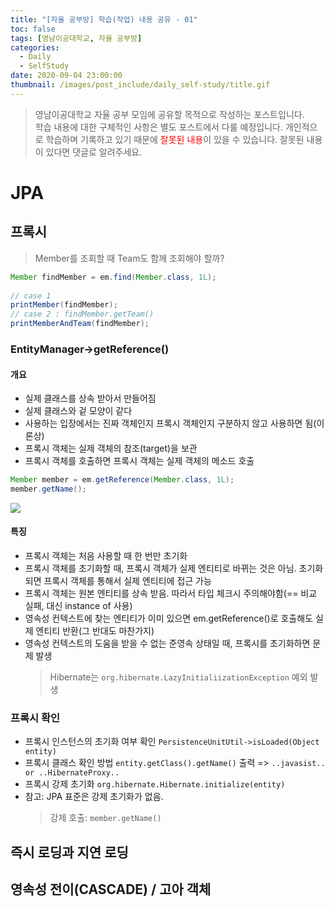 ```yaml
---
title: "[자율 공부방] 학습(작업) 내용 공유 - 01"
toc: false
tags: [영남이공대학교, 자율 공부방]
categories:
  - Daily
  - SelfStudy
date: 2020-09-04 23:00:00
thumbnail: /images/post_include/daily_self-study/title.gif
---
```

> 영남이공대학교 자율 공부 모임에 공유할 목적으로 작성하는 포스트입니다.  
> 학습 내용에 대한 구체적인 사항은 별도 포스트에서 다룰 예정입니다.
> 개인적으로 학습하며 기록하고 있기 때문에 <font color='red'>잘못된 내용</font>이 있을 수 있습니다. 잘못된 내용이 있다면 댓글로 알려주세요.  

# JPA
## 프록시
> Member를 조회할 때 Team도 함께 조회해야 할까?
    
```java
Member findMember = em.find(Member.class, 1L);
    
// case 1
printMember(findMember);
// case 2 : findMember.getTeam()
printMemberAndTeam(findMember);
```
### EntityManager->getReference()
#### 개요
* 실제 클래스를 상속 받아서 만들어짐
* 실제 클래스와 겉 모양이 같다
* 사용하는 입장에서는 진짜 객체인지 프록시 객체인지 구분하지 않고 사용하면 됨(이론상)
* 프록시 객체는 실제 객체의 참조(target)을 보관
* 프록시 객체를 호출하면 프록시 객체는 실제 객체의 메소드 호출
```java
Member member = em.getReference(Member.class, 1L);
member.getName();
```
![](/images/post_include/daily_self-study/20200904-01.png)

#### 특징
* 프록시 객체는 처음 사용할 때 한 번만 초기화
* 프록시 객체를 초기화할 때, 프록시 객체가 실제 엔티티로 바뀌는 것은 아님. 초기화되면 프록시 객체를 통해서 실제 엔티티에 접근 가능
* 프록시 객체는 원본 엔티티를 상속 받음. 따라서 타입 체크시 주의해야함(== 비교 실패, 대신 instance of 사용)
* 영속성 컨텍스트에 찾는 엔티티가 이미 있으면 em.getReference()로 호출해도 실제 엔티티 반환(그 반대도 마찬가지)
* 영속성 컨텍스트의 도움을 받을 수 없는 준영속 상태일 때, 프록시를 초기화하면 문제 발생
    > Hibernate는 `org.hibernate.LazyInitialiizationException` 예외 발생

### 프록시 확인
* 프록시 인스턴스의 초기화 여부 확인
    `PersistenceUnitUtil->isLoaded(Object entity)`
* 프록시 클래스 확인 방법
    `entity.getClass().getName()` 출력 => `..javasist.. or ..HibernateProxy..`
* 프록시 강제 초기화
    `org.hibernate.Hibernate.initialize(entity)`
* 참고: JPA 표준은 강제 초기화가 없음.
    > 강제 호출: `member.getName()`


## 즉시 로딩과 지연 로딩
## 영속성 전이(CASCADE) / 고아 객체